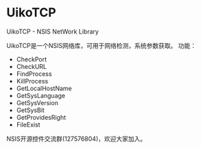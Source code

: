 # UikoTCP
UikoTCP - NSIS NetWork Library

UikoTCP是一个NSIS网络库，可用于网络检测，系统参数获取。
功能：
- CheckPort
- CheckURL
- FindProcess
- KillProcess
- GetLocalHostName
- GetSysLanguage
- GetSysVersion
- GetSysBit
- GetProvidesRight
- FileExist

NSIS开源控件交流群(127576804)，欢迎大家加入。